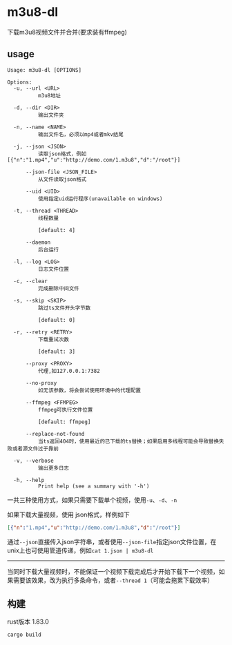 # m3u8-dl

下载m3u8视频文件并合并(要求装有ffmpeg)


## usage

```
Usage: m3u8-dl [OPTIONS]

Options:
  -u, --url <URL>
          m3u8地址

  -d, --dir <DIR>
          输出文件夹

  -n, --name <NAME>
          输出文件名，必须以mp4或者mkv结尾

  -j, --json <JSON>
          读取json格式，例如[{"n":"1.mp4","u":"http://demo.com/1.m3u8","d":"/root"}]

      --json-file <JSON_FILE>
          从文件读取json格式

      --uid <UID>
          使用指定uid运行程序(unavailable on windows)

  -t, --thread <THREAD>
          线程数量
          
          [default: 4]

      --daemon
          后台运行

  -l, --log <LOG>
          日志文件位置

  -c, --clear
          完成删除中间文件

  -s, --skip <SKIP>
          跳过ts文件开头字节数
          
          [default: 0]

  -r, --retry <RETRY>
          下载重试次数
          
          [default: 3]

      --proxy <PROXY>
          代理,如127.0.0.1:7382

      --no-proxy
          如无该参数，将会尝试使用环境中的代理配置

      --ffmpeg <FFMPEG>
          ffmpeg可执行文件位置
          
          [default: ffmpeg]

      --replace-not-found
          当ts返回404时，使用最近的已下载的ts替换；如果启用多线程可能会导致替换失败或者源文件过于靠前

  -v, --verbose
          输出更多日志

  -h, --help
          Print help (see a summary with '-h')
```

一共三种使用方式，如果只需要下载单个视频，使用`-u`、`-d`、`-n`

如果下载大量视频，使用 json格式，样例如下
```json
[{"n":"1.mp4","u":"http://demo.com/1.m3u8","d":"/root"}]
```

通过`--json`直接传入json字符串，或者使用`--json-file`指定json文件位置，在unix上也可使用管道传递，例如`cat 1.json | m3u8-dl`

---

当同时下载大量视频时，不能保证一个视频下载完成后才开始下载下一个视频，如果需要该效果，改为执行多条命令，或者`--thread 1`（可能会拖累下载效率）

## 构建

rust版本 1.83.0

```shell
cargo build
```
